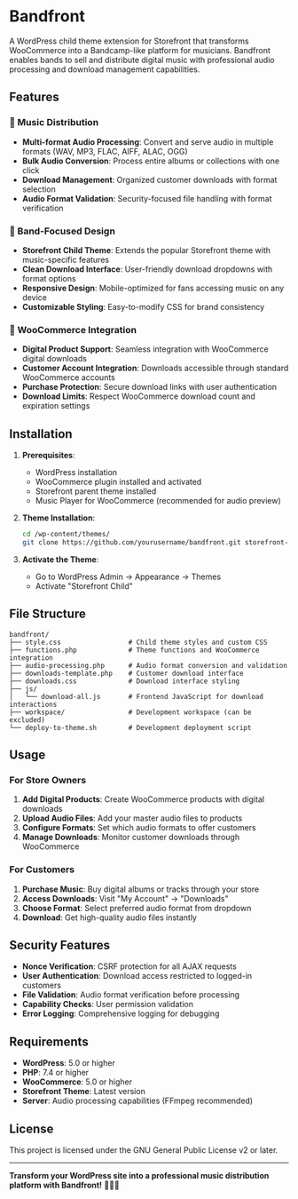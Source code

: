 # Bandfront

A WordPress child theme extension for Storefront that transforms WooCommerce into a Bandcamp-like platform for musicians. Bandfront enables bands to sell and distribute digital music with professional audio processing and download management capabilities.

## Features

### 🎵 Music Distribution
- **Multi-format Audio Processing**: Convert and serve audio in multiple formats (WAV, MP3, FLAC, AIFF, ALAC, OGG)
- **Bulk Audio Conversion**: Process entire albums or collections with one click
- **Download Management**: Organized customer downloads with format selection
- **Audio Format Validation**: Security-focused file handling with format verification

### 🎨 Band-Focused Design
- **Storefront Child Theme**: Extends the popular Storefront theme with music-specific features
- **Clean Download Interface**: User-friendly download dropdowns with format options
- **Responsive Design**: Mobile-optimized for fans accessing music on any device
- **Customizable Styling**: Easy-to-modify CSS for brand consistency

### 🔧 WooCommerce Integration
- **Digital Product Support**: Seamless integration with WooCommerce digital downloads
- **Customer Account Integration**: Downloads accessible through standard WooCommerce accounts
- **Purchase Protection**: Secure download links with user authentication
- **Download Limits**: Respect WooCommerce download count and expiration settings

## Installation

1. **Prerequisites**:
   - WordPress installation
   - WooCommerce plugin installed and activated
   - Storefront parent theme installed
   - Music Player for WooCommerce (recommended for audio preview)

2. **Theme Installation**:
   ```bash
   cd /wp-content/themes/
   git clone https://github.com/yourusername/bandfront.git storefront-child
   ```

3. **Activate the Theme**:
   - Go to WordPress Admin → Appearance → Themes
   - Activate "Storefront Child"

## File Structure

```
bandfront/
├── style.css                 # Child theme styles and custom CSS
├── functions.php             # Theme functions and WooCommerce integration
├── audio-processing.php      # Audio format conversion and validation
├── downloads-template.php    # Customer download interface
├── downloads.css             # Download interface styling
├── js/
│   └── download-all.js       # Frontend JavaScript for download interactions
├── workspace/                # Development workspace (can be excluded)
└── deploy-to-theme.sh        # Development deployment script
```

## Usage

### For Store Owners
1. **Add Digital Products**: Create WooCommerce products with digital downloads
2. **Upload Audio Files**: Add your master audio files to products
3. **Configure Formats**: Set which audio formats to offer customers
4. **Manage Downloads**: Monitor customer downloads through WooCommerce

### For Customers
1. **Purchase Music**: Buy digital albums or tracks through your store
2. **Access Downloads**: Visit "My Account" → "Downloads"
3. **Choose Format**: Select preferred audio format from dropdown
4. **Download**: Get high-quality audio files instantly

## Security Features

- **Nonce Verification**: CSRF protection for all AJAX requests
- **User Authentication**: Download access restricted to logged-in customers
- **File Validation**: Audio format verification before processing
- **Capability Checks**: User permission validation
- **Error Logging**: Comprehensive logging for debugging

## Requirements

- **WordPress**: 5.0 or higher
- **PHP**: 7.4 or higher
- **WooCommerce**: 5.0 or higher
- **Storefront Theme**: Latest version
- **Server**: Audio processing capabilities (FFmpeg recommended)

## License

This project is licensed under the GNU General Public License v2 or later.

---

**Transform your WordPress site into a professional music distribution platform with Bandfront!** 🎸🥁🎹

